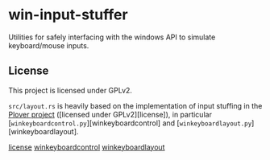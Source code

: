 # win-input-stuffer

Utilities for safely interfacing with the windows API to simulate keyboard/mouse inputs.

## License

This project is licensed under GPLv2.

`src/layout.rs` is heavily based on the implementation of input stuffing in the [Plover project](https://github.com/openstenoproject/plover) ([licensed under GPLv2][license]), in particular [`winkeyboardcontrol.py`][winkeyboardcontrol] and [`winkeyboardlayout.py`][winkeyboardlayout].

[license](https://github.com/openstenoproject/plover/blob/2ada7c71cd25a114e1439817a44206ff0da8b70e/LICENSE.txt)
[winkeyboardcontrol](https://github.com/openstenoproject/plover/blob/2ada7c71cd25a114e1439817a44206ff0da8b70e/plover/oslayer/winkeyboardcontrol.py)
[winkeyboardlayout](https://github.com/openstenoproject/plover/blob/2ada7c71cd25a114e1439817a44206ff0da8b70e/plover/oslayer/winkeyboardlayout.py)